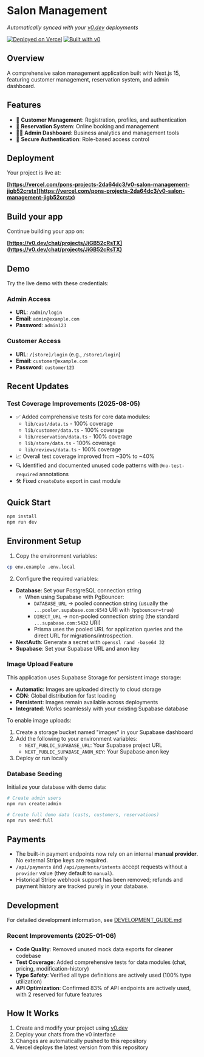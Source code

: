 # Salon Management

_Automatically synced with your [v0.dev](https://v0.dev) deployments_

[![Deployed on Vercel](https://img.shields.io/badge/Deployed%20on-Vercel-black?style=for-the-badge&logo=vercel)](https://vercel.com/pons-projects-2da64dc3/v0-salon-management-jigb52crstx)
[![Built with v0](https://img.shields.io/badge/Built%20with-v0.dev-black?style=for-the-badge)](https://v0.dev/chat/projects/JiGB52cRsTX)

## Overview

A comprehensive salon management application built with Next.js 15, featuring customer management, reservation system, and admin dashboard.

## Features

- 👥 **Customer Management**: Registration, profiles, and authentication
- 📅 **Reservation System**: Online booking and management
- 👨‍💼 **Admin Dashboard**: Business analytics and management tools
- 🔐 **Secure Authentication**: Role-based access control

## Deployment

Your project is live at:

**[https://vercel.com/pons-projects-2da64dc3/v0-salon-management-jigb52crstx](https://vercel.com/pons-projects-2da64dc3/v0-salon-management-jigb52crstx)**

## Build your app

Continue building your app on:

**[https://v0.dev/chat/projects/JiGB52cRsTX](https://v0.dev/chat/projects/JiGB52cRsTX)**

## Demo

Try the live demo with these credentials:

### Admin Access

- **URL**: `/admin/login`
- **Email**: `admin@example.com`
- **Password**: `admin123`

### Customer Access

- **URL**: `/[store]/login` (e.g., `/store1/login`)
- **Email**: `customer@example.com`
- **Password**: `customer123`

## Recent Updates

### Test Coverage Improvements (2025-08-05)

- ✅ Added comprehensive tests for core data modules:
  - `lib/cast/data.ts` - 100% coverage
  - `lib/customer/data.ts` - 100% coverage  
  - `lib/reservation/data.ts` - 100% coverage
  - `lib/store/data.ts` - 100% coverage
  - `lib/reviews/data.ts` - 100% coverage
- 📈 Overall test coverage improved from ~30% to ~40%
- 🔍 Identified and documented unused code patterns with `@no-test-required` annotations
- 🛠 Fixed `createDate` export in cast module

## Quick Start

```bash
npm install
npm run dev
```

## Environment Setup

1. Copy the environment variables:

```bash
cp env.example .env.local
```

2. Configure the required variables:

- **Database**: Set your PostgreSQL connection string
  - When using Supabase with PgBouncer:  
    - `DATABASE_URL` → pooled connection string (usually the `...pooler.supabase.com:6543` URI with `?pgbouncer=true`)  
    - `DIRECT_URL` → non-pooled connection string (the standard `...supabase.com:5432` URI)  
    - Prisma uses the pooled URL for application queries and the direct URL for migrations/introspection.
- **NextAuth**: Generate a secret with `openssl rand -base64 32`
- **Supabase**: Set your Supabase URL and anon key

### Image Upload Feature

This application uses Supabase Storage for persistent image storage:

- **Automatic**: Images are uploaded directly to cloud storage
- **CDN**: Global distribution for fast loading
- **Persistent**: Images remain available across deployments
- **Integrated**: Works seamlessly with your existing Supabase database

To enable image uploads:

1. Create a storage bucket named "images" in your Supabase dashboard
2. Add the following to your environment variables:
   - `NEXT_PUBLIC_SUPABASE_URL`: Your Supabase project URL
   - `NEXT_PUBLIC_SUPABASE_ANON_KEY`: Your Supabase anon key
3. Deploy or run locally

### Database Seeding

Initialize your database with demo data:

```bash
# Create admin users
npm run create:admin

# Create full demo data (casts, customers, reservations)
npm run seed:full
```

## Payments

- The built-in payment endpoints now rely on an internal **manual provider**. No external Stripe keys are required.
- `/api/payments` and `/api/payments/intents` accept requests without a `provider` value (they default to `manual`).
- Historical Stripe webhook support has been removed; refunds and payment history are tracked purely in your database.

## Development

For detailed development information, see [DEVELOPMENT_GUIDE.md](./DEVELOPMENT_GUIDE.md)

### Recent Improvements (2025-01-06)

- **Code Quality**: Removed unused mock data exports for cleaner codebase
- **Test Coverage**: Added comprehensive tests for data modules (chat, pricing, modification-history)
- **Type Safety**: Verified all type definitions are actively used (100% type utilization)
- **API Optimization**: Confirmed 83% of API endpoints are actively used, with 2 reserved for future features

## How It Works

1. Create and modify your project using [v0.dev](https://v0.dev)
2. Deploy your chats from the v0 interface
3. Changes are automatically pushed to this repository
4. Vercel deploys the latest version from this repository
